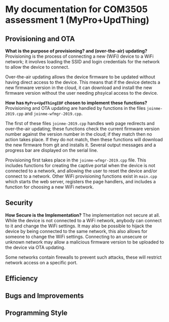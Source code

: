 My documentation for COM3505 assessment 1 (MyPro+UpdThing)
===
## Provisioning and OTA
**What is the purpose of provisioning? and (over-the-air) updating?**
Provisioning is the process of connecting a new (WiFi) device to a WiFi network; it involves loading the SSID and login credentials for the network to allow the device to connect. 

Over-the-air updating allows the device firmware to be updated without having direct access to the device. This means that if the device detects a new firmware version in the cloud, it can download and install the new firmware version without the user needing phsyical access to the device.

**How has `MyPro+UpdThingIDF` chosen to implement these functions?**
Provisioning and OTA updating are handled by functions in the files `joinme-2019.cpp` and `joinme-wfmgr-2019.cpp`. 

The first of these files `joinme-2019.cpp` handles web page redirects and over-the-air updating; these functions check the current firmware version number against the version number in the cloud; if they match then no action takes place. If they do not match, then these functions will download the new firmware from git and installs it. Several output messages and a progress bar are displayed on the serial line. 

Provisioning first takes place in the `joinme-wfmgr-2019.cpp` file. This includes functions for creating the captive portal when the device is not connected to a network, and allowing the user to reset the device and/or connect to a network. Other WiFi provisioning functions exist in `main.cpp` which starts the web server, registers the page handlers, and includes a function for choosing a new WiFi network.

## Security
**How Secure is the Implementation?**
The implementation not secure at all. While the device is not connected to a WiFi network, anybody can connect to it and change the WiFi settings. It may also be possible to hijack the device by being connected to the same network, this also allows for someone to change the WiFi settings. Connecting to an unsecure or unknown network may allow a malicious firmware version to be uploaded to the device via OTA updating.

Some networks contain firewalls to prevent such attacks, these will restrict network access on a specific port.

## Efficiency

## Bugs and Improvements

## Programming Style